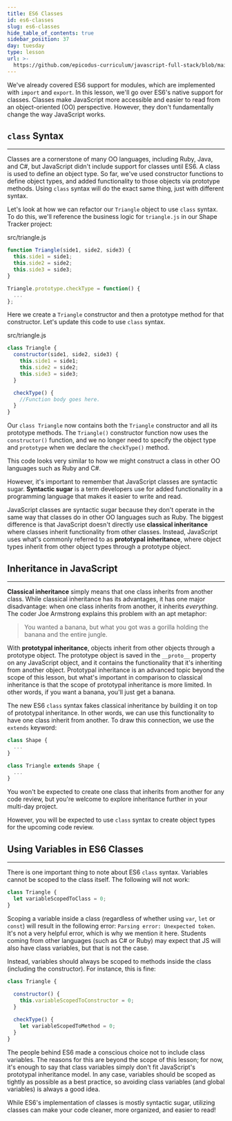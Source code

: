 ```yaml
---
title: ES6 Classes
id: es6-classes
slug: es6-classes
hide_table_of_contents: true
sidebar_position: 37
day: tuesday
type: lesson
url: >-
  https://github.com/epicodus-curriculum/javascript-full-stack/blob/main/2c_es6_classes.md
---
```


We've already covered ES6 support for modules, which are implemented with `import` and `export`. In this lesson, we'll go over ES6's native support for classes. Classes make JavaScript more accessible and easier to read from an object-oriented (OO) perspective. However, they don't fundamentally change the way JavaScript works.

## `class` Syntax
---

Classes are a cornerstone of many OO languages, including Ruby, Java, and C#, but JavaScript didn't include support for classes until ES6. A class is used to define an object type. So far, we've used constructor functions to define object types, and added functionality to those objects via prototype methods. Using `class` syntax will do the exact same thing, just with different syntax.

Let's look at how we can refactor our `Triangle` object to use `class` syntax. To do this, we'll reference the business logic for `triangle.js` in our Shape Tracker project:

<div class="filename">src/triangle.js</div>

```javascript
function Triangle(side1, side2, side3) {
  this.side1 = side1;
  this.side2 = side2;
  this.side3 = side3;
}

Triangle.prototype.checkType = function() {
  ...
};
```

Here we create a `Triangle` constructor and then a prototype method for that constructor. Let's update this code to use `class` syntax.

<div class="filename">src/triangle.js</div>

```javascript
class Triangle {
  constructor(side1, side2, side3) {
    this.side1 = side1;
    this.side2 = side2;
    this.side3 = side3;
  }

  checkType() {
    //Function body goes here.
  }    
}
```

Our `class Triangle` now contains both the `Triangle` constructor and all its prototype methods. The `Triangle()` constructor function now uses the `constructor()` function, and we no longer need to specify the object type and `prototype` when we declare the `checkType()` method. 

This code looks very similar to how we might construct a class in other OO languages such as Ruby and C#.

However, it's important to remember that JavaScript classes are syntactic sugar. **Syntactic sugar** is a term developers use for added functionality in a programming language that makes it easier to write and read.

JavaScript classes are syntactic sugar because they don't operate in the same way that classes do in other OO languages such as Ruby. The biggest difference is that JavaScript doesn't directly use **classical inheritance** where classes inherit functionality from other classes. Instead, JavaScript uses what's commonly referred to as **prototypal inheritance**, where object types inherit from other object types through a prototype object.

## Inheritance in JavaScript
---

**Classical inheritance** simply means that one class inherits from another class. While classical inheritance has its advantages, it has one major disadvantage: when one class inherits from another, it inherits _everything_. The coder Joe Armstrong explains this problem with an apt metaphor: 

> You wanted a banana, but what you got was a gorilla holding the banana and the entire jungle.

With **prototypal inheritance**, objects inherit from other objects through a prototype object. The prototype object is saved in the `__proto__` property on any JavaScript object, and it contains the functionality that it's inheriting from another object. Prototypal inheritance is an advanced topic beyond the scope of this lesson, but what's important in comparison to classical inheritance is that the scope of prototypal inheritance is more limited. In other words, if you want a banana, you'll just get a banana.

The new ES6 `class` syntax fakes classical inheritance by building it on top of prototypal inheritance. In other words, we can use this functionality to have one class inherit from another. To draw this connection, we use the `extends` keyword:

```javascript
class Shape {
  ...
}

class Triangle extends Shape {
  ...
}
```

You won't be expected to create one class that inherits from another for any code review, but you're welcome to explore inheritance further in your multi-day project. 

However, you will be expected to use `class` syntax to create object types for the upcoming code review.

## Using Variables in ES6 Classes
---

There is one important thing to note about ES6 `class` syntax. Variables cannot be scoped to the class itself. The following will not work:

```javascript
class Triangle {
  let variableScopedToClass = 0;
}
```

Scoping a variable inside a class (regardless of whether using `var`, `let` or `const`) will result in the following error: `Parsing error: Unexpected token`. It's not a very helpful error, which is why we mention it here. Students coming from other languages (such as C# or Ruby) may expect that JS will also have class variables, but that is not the case.

Instead, variables should always be scoped to methods inside the class (including the constructor). For instance, this is fine:

```javascript
class Triangle {
  
  constructor() {
    this.variableScopedToConstructor = 0;
  }

  checkType() {
    let variableScopedToMethod = 0;
  }    
}
```

The people behind ES6 made a conscious choice not to include class variables. The reasons for this are beyond the scope of this lesson; for now, it's enough to say that class variables simply don't fit JavaScript's prototypal inheritance model. In any case, variables should be scoped as tightly as possible as a best practice, so avoiding class variables (and global variables) is always a good idea.

While ES6's implementation of classes is mostly syntactic sugar, utilizing classes can make your code cleaner, more organized, and easier to read!

